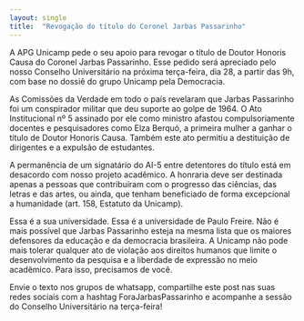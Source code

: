 ```yaml
---
layout: single
title:  "Revogação do título do Coronel Jarbas Passarinho"
---
```


A APG Unicamp pede o seu apoio para revogar o título de Doutor Honoris Causa do Coronel Jarbas Passarinho. Esse pedido será apreciado pelo nosso Conselho Universitário na próxima terça-feira, dia 28, a partir das 9h, com base no dossiê do grupo Unicamp pela Democracia.

As Comissões da Verdade em todo o país revelaram que Jarbas Passarinho foi um conspirador militar que deu suporte ao golpe de 1964. O Ato Institucional nº 5 assinado por ele como ministro afastou compulsoriamente docentes e pesquisadores como Elza Berquó, a primeira mulher a ganhar o título de Doutor Honoris Causa. Também este ato permitiu a destituição de dirigentes e a expulsão de estudantes.

A permanência de um signatário do AI-5 entre detentores do título está em desacordo com nosso projeto acadêmico. A honraria deve ser destinada apenas a pessoas que contribuíram com o progresso das ciências, das letras e das artes, ou ainda, que tenham beneficiado de forma excepcional a humanidade (art. 158, Estatuto da Unicamp). 

Essa é a sua universidade. Essa é a universidade de Paulo Freire. Não é mais possível que Jarbas Passarinho esteja na mesma lista que os maiores defensores da educação e da democracia brasileira. A Unicamp não pode mais tolerar qualquer ato de violação aos direitos humanos que limite o desenvolvimento da pesquisa e a liberdade de expressão no meio acadêmico. Para isso, precisamos de você.

Envie o texto nos grupos de whatsapp, compartilhe este post nas suas redes sociais com a hashtag ForaJarbasPassarinho e acompanhe a sessão do Conselho Universitário na terça-feira!
